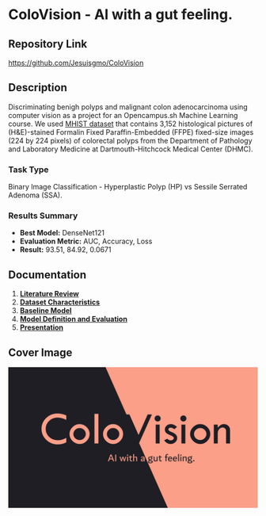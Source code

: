 # ColoVision - AI with a gut feeling.

## Repository Link

https://github.com/Jesuisgmo/ColoVision


## Description

Discriminating benigh polyps and malignant colon adenocarcinoma using computer vision as a project for an Opencampus.sh Machine Learning course. We used [MHIST dataset](https://bmirds.github.io/MHIST/) that contains 3,152 histological pictures of (H&E)-stained Formalin Fixed Paraffin-Embedded (FFPE) fixed-size images (224 by 224 pixels) of colorectal polyps from the Department of Pathology and Laboratory Medicine at Dartmouth-Hitchcock Medical Center (DHMC).

### Task Type

Binary Image Classification - Hyperplastic Polyp (HP) vs Sessile Serrated Adenoma (SSA).

### Results Summary

- **Best Model:** DenseNet121
- **Evaluation Metric:** AUC, Accuracy, Loss
- **Result:** 93.51, 84.92, 0.0671
## Documentation

1. **[Literature Review](0_LiteratureReview/README.md)**
2. **[Dataset Characteristics](1_DatasetCharacteristics/exploratory_data_analysis.ipynb)**
3. **[Baseline Model](2_BaselineModel/baseline_model.ipynb)**
4. **[Model Definition and Evaluation](3_Model/model_definition_evaluation)**
5. **[Presentation](4_Presentation/README.md)**

## Cover Image

![Project Cover Image](CoverImage/ColoVision.png)
